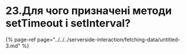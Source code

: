 # 23.Для чого призначені методи setTimeout і setInterval?

{% page-ref page="../../../serverside-interaction/fetching-data/untitled-3.md" %}



